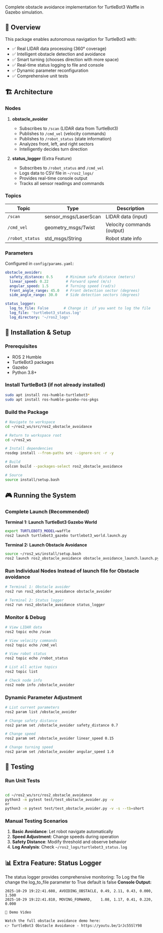 Complete obstacle avoidance implementation for TurtleBot3 Waffle in Gazebo simulation.

## 🤖 Overview

This package enables autonomous navigation for TurtleBot3 with:
- ✅ Real LIDAR data processing (360° coverage)
- ✅ Intelligent obstacle detection and avoidance
- ✅ Smart turning (chooses direction with more space)
- ✅ Real-time status logging to file and console
- ✅ Dynamic parameter reconfiguration
- ✅ Comprehensive unit tests

## 🏗️ Architecture

### Nodes

1. **obstacle_avoider**
   - Subscribes to `/scan` (LIDAR data from TurtleBot3)
   - Publishes to `/cmd_vel` (velocity commands)
   - Publishes to `/robot_status` (state information)
   - Analyzes front, left, and right sectors
   - Intelligently decides turn direction

2. **status_logger** (Extra Feature)
   - Subscribes to `/robot_status` and `/cmd_vel`
   - Logs data to CSV file in `~/ros2_logs/`
   - Provides real-time console output
   - Tracks all sensor readings and commands

### Topics

| Topic | Type | Description |
|-------|------|-------------|
| `/scan` | sensor_msgs/LaserScan | LIDAR data (input) |
| `/cmd_vel` | geometry_msgs/Twist | Velocity commands (output) |
| `/robot_status` | std_msgs/String | Robot state info |

### Parameters

Configured in `config/params.yaml`:

```yaml
obstacle_avoider:
  safety_distance: 0.5      # Minimum safe distance (meters)
  linear_speed: 0.22        # Forward speed (m/s)
  angular_speed: 1.5        # Turning speed (rad/s)
  front_angle_range: 45.0   # Front detection sector (degrees)
  side_angle_range: 30.0    # Side detection sectors (degrees)

status_logger:
  log_to_file: False       # Change it  if you want to log the file
  log_file: 'turtlebot3_status.log'
  log_directory: '~/ros2_logs'
```

## 🚀 Installation & Setup

### Prerequisites

- ROS 2 Humble
- TurtleBot3 packages
- Gazebo
- Python 3.8+

### Install TurtleBot3 (if not already installed)

```bash
sudo apt install ros-humble-turtlebot3*
sudo apt install ros-humble-gazebo-ros-pkgs
```

### Build the Package

```bash
# Navigate to workspace
cd ~/ros2_ws/src/ros2_obstacle_avoidance

# Return to workspace root
cd ~/ros2_ws

# Install dependencies
rosdep install --from-paths src --ignore-src -r -y

# Build
colcon build --packages-select ros2_obstacle_avoidance

# Source
source install/setup.bash
```

## 🎮 Running the System

### Complete Launch (Recommended)

**Terminal 1: Launch TurtleBot3 Gazebo World**
```bash
export TURTLEBOT3_MODEL=waffle
ros2 launch turtlebot3_gazebo turtlebot3_world.launch.py
```

**Terminal 2: Launch Obstacle Avoidance**
```bash
source ~/ros2_ws/install/setup.bash
ros2 launch ros2_obstacle_avoidance obstacle_avoidance_launch.launch.py
```

### Run Individual Nodes Instead of launch file for  Obstacle avoidance 

```bash
# Terminal 1: Obstacle avoider
ros2 run ros2_obstacle_avoidance obstacle_avoider

# Terminal 2: Status logger
ros2 run ros2_obstacle_avoidance status_logger
```

### Monitor & Debug

```bash
# View LIDAR data
ros2 topic echo /scan

# View velocity commands
ros2 topic echo /cmd_vel

# View robot status
ros2 topic echo /robot_status

# List all active topics
ros2 topic list

# Check node info
ros2 node info /obstacle_avoider
```

### Dynamic Parameter Adjustment

```bash
# List current parameters
ros2 param list /obstacle_avoider

# Change safety distance
ros2 param set /obstacle_avoider safety_distance 0.7

# Change speed
ros2 param set /obstacle_avoider linear_speed 0.15

# Change turning speed
ros2 param set /obstacle_avoider angular_speed 1.0
```

## 🧪 Testing

### Run Unit Tests

```bash

cd ~/ros2_ws/src/ros2_obstacle_avoidance
python3 -m pytest test/test_obstacle_avoider.py -v
or 
python3 -m pytest test/test_obstacle_avoider.py -v -s --tb=short

```

### Manual Testing Scenarios

1. **Basic Avoidance**: Let robot navigate automatically
2. **Speed Adjustment**: Change speeds during operation
3. **Safety Distance**: Modify threshold and observe behavior
4. **Log Analysis**: Check `~/ros2_logs/turtlebot3_status.log`

## 📊 Extra Feature: Status Logger

The status logger provides comprehensive monitoring:
To Log the file change the log_to_file parameter to True default is false 
**Console Output:**
```
2025-10-29 19:22:41.608, AVOIDING_OBSTACLE, 0.49, 2.11, 0.43, 0.000, 1.500
2025-10-29 19:22:41.810, MOVING_FORWARD,    1.08, 1.17, 0.41, 0.220, 0.000

🎥 Demo Video

Watch the full obstacle avoidance demo here:
👉 TurtleBot3 Obstacle Avoidance - https://youtu.be/1rJc55SlY98
